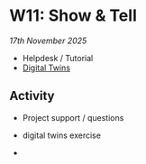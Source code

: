 # W11: Show & Tell

*17th November 2025*

* Helpdesk / Tutorial
* [Digital Twins]

## Activity
* Project support / questions
* digital twins exercise

* [Digital Twins]: /Concepts/DigitalTwin.md
